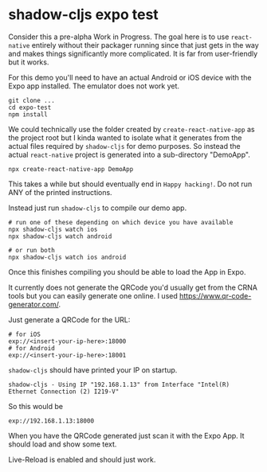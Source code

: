 # shadow-cljs expo test

Consider this a pre-alpha Work in Progress. The goal here is to use `react-native` entirely without their packager running since that just gets in the way and makes things significantly more complicated. It is far from user-friendly but it works.

For this demo you'll need to have an actual Android or iOS device with the Expo app installed. The emulator does not work yet.

```
git clone ...
cd expo-test
npm install
```

We could technically use the folder created by `create-react-native-app` as the project root but I kinda wanted to isolate what it generates from the actual files required by `shadow-cljs` for demo purposes. So instead the actual `react-native` project is generated into a sub-directory "DemoApp".

```
npx create-react-native-app DemoApp
```

This takes a while but should eventually end in `Happy hacking!`. Do not run ANY of the printed instructions.

Instead just run `shadow-cljs` to compile our demo app.

```
# run one of these depending on which device you have available
npx shadow-cljs watch ios
npx shadow-cljs watch android

# or run both
npx shadow-cljs watch ios android
```

Once this finishes compiling you should be able to load the App in Expo.

It currently does not generate the QRCode you'd usually get from the CRNA tools but you can easily generate one online. I used https://www.qr-code-generator.com/.

Just generate a QRCode for the URL:

```
# for iOS
exp://<insert-your-ip-here>:18000
# for Android
exp://<insert-your-ip-here>:18001
```

`shadow-cljs` should have printed your IP on startup.

```
shadow-cljs - Using IP "192.168.1.13" from Interface "Intel(R) Ethernet Connection (2) I219-V"
```

So this would be

```
exp://192.168.1.13:18000
```

When you have the QRCode generated just scan it with the Expo App. It should load and show some text.

Live-Reload is enabled and should just work.